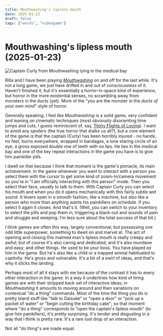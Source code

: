 ```yaml
---
title: Mouthwashing's lipless mouth
date: 2025-01-23
draft: false
tags: ["words", "videogame"]
---
```


# Mouthwashing's lipless mouth (2025-01-23)

![Captain Curly from Mouthwashing lying in the medical bay](/images/mouthwashing-captain-curly.png)

Rilla and I have been playing [*Mouthwashing*](https://www.wrongorgan.com/) on and off for the last while. It's not a long game, we just have drifted in and out of consciousness of it. Haven't finished it, but it's essentially a horror-in-space kind of experience, but horror in the more existential senses, no scrambling away from monsters in the ducts (yet). More of the "you are the monster in the *ducts of your own mind*" style of horror.

Generally speaking, I feel like *Mouthwashing* is a solid game, very confident and leaning on cinematic techniques (most obviously disorienting time jumps and cuts, I guess reminiscent of, say, [Thirty Flights of Loving](https://blendogames.com/thirtyflightsofloving/)). I want to avoid any *spoilers* (the true horror that stalks us all?), but a core element of the game is that the captain (Curly) has been horribly injured - no hands, no feet, burns everywhere, wrapped in bandages, a lone staring circle of an eye, a gross exposed double row of teeth with no lips. He lies in the medical bay and one of the key repeat interactions in the game you have is to give him painkiller pills.

I dwell on that because I think that moment is the game's pinnacle, its main achievement. In the game whenever you want to interact with a person you select them with the cursor to get some kind of zoom-in/camera movement so you're in "I am officially interacting with this person" mode. Then you select their face, usually to talk to them. With Captain Curly you can select his mouth and when you do it opens mechanically with this fairly subtle wet sound. It levers open in a smooth fashion, like a machine, but also like a person who more than anything wants his painkillers on schedule. If you select it again it closes. And that's it. (Well, you can switch to your inventory to select the pills and pop them in, triggering a black-out and sounds of pain and struggle and weeping. I'm less sure about the total success of that bit.)

I think games are often this way, largely conventional, but possessing one odd little superpower, something to dwell on and marvel at. The act of opening and closing this maimed man's lipless mouth is really creepy and awful; but of course it's also caring and dedicated; and it's also mundane and easy; and other things. He used to be your boss. You have played *as* him in the game. But he's also like a child or a trapped animal habituated to captivity. He's gross and vulnerable. It's a bit of a swirl of ideas, and that's why it sticks the landing.

Perhaps most of all it stays with me because of the contrast it has to every other interaction in the game. In a way it underlines how kind of tiring games are with their stripped back set of interactive ideas; in *Mouthwashing* it amounts to moving around and then variations on contextual "do a thing" commands. Most of the time the thing you do is pretty bland stuff like "talk to Daisuke" or "open a door" or "pick up a packet of water" or "begin cutting the birthday cake"; so that moment where "do a thing" corresponds to "open the captain's lipless mouth" (to give him painkillers), it's pretty surprising. It's tender and disgusting in a way that I think is pretty rare. It's a rare loot drop of an interaction. 

Not all "do thing"s are made equal.
